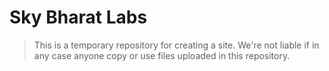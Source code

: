 # Sky Bharat Labs
> This is a temporary repository for creating a site. We're not liable if in any case anyone copy or use files uploaded in this repository. 
